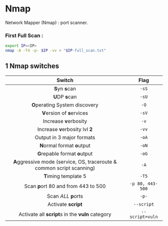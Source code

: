 # Nmap

Network Mapper (Nmap) : port scanner.

### First Full Scan :

```sh
export IP=<IP>
nmap -A -T4 -p- $IP -vv > "$IP-full_scan.txt"
```

## 1 Nmap switches

**Switch**|**Flag**
:-:|:-:
**S**yn **s**can|`-sS`  
**U**DP **s**can|`-sU`
**O**perating System discovery|`-O`
**V**ersion of **s**ervices|`-sV`
Increase **v**erbosity|`-v`
Increase **v**erbosity lvl **2**|`-vv`
Output in 3 major formats|`-oA`
**N**ormal format **o**utput|`-oN`
**G**repable format **o**utput|`-oG`
**A**ggressive mode (service, OS, traceroute & common script scanning)|`-A`
**T**iming template 5|`-T5`
Scan **p**ort 80 and from 443 to 500|`-p 80, 443-500`
Scan *ALL* **p**orts|`-p-`
Activate **script**|`--script`
Activate all **script**s in the **vuln** category|`--script=vuln`
